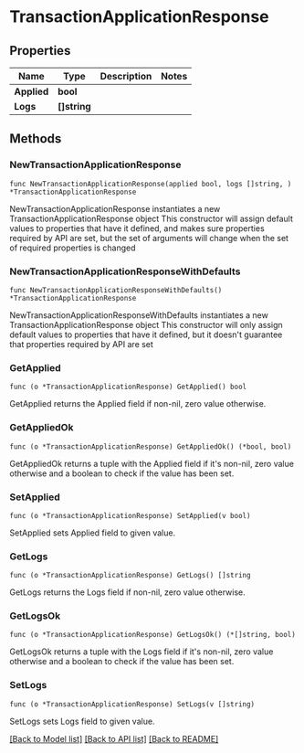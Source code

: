 # TransactionApplicationResponse

## Properties

Name | Type | Description | Notes
------------ | ------------- | ------------- | -------------
**Applied** | **bool** |  | 
**Logs** | **[]string** |  | 

## Methods

### NewTransactionApplicationResponse

`func NewTransactionApplicationResponse(applied bool, logs []string, ) *TransactionApplicationResponse`

NewTransactionApplicationResponse instantiates a new TransactionApplicationResponse object
This constructor will assign default values to properties that have it defined,
and makes sure properties required by API are set, but the set of arguments
will change when the set of required properties is changed

### NewTransactionApplicationResponseWithDefaults

`func NewTransactionApplicationResponseWithDefaults() *TransactionApplicationResponse`

NewTransactionApplicationResponseWithDefaults instantiates a new TransactionApplicationResponse object
This constructor will only assign default values to properties that have it defined,
but it doesn't guarantee that properties required by API are set

### GetApplied

`func (o *TransactionApplicationResponse) GetApplied() bool`

GetApplied returns the Applied field if non-nil, zero value otherwise.

### GetAppliedOk

`func (o *TransactionApplicationResponse) GetAppliedOk() (*bool, bool)`

GetAppliedOk returns a tuple with the Applied field if it's non-nil, zero value otherwise
and a boolean to check if the value has been set.

### SetApplied

`func (o *TransactionApplicationResponse) SetApplied(v bool)`

SetApplied sets Applied field to given value.


### GetLogs

`func (o *TransactionApplicationResponse) GetLogs() []string`

GetLogs returns the Logs field if non-nil, zero value otherwise.

### GetLogsOk

`func (o *TransactionApplicationResponse) GetLogsOk() (*[]string, bool)`

GetLogsOk returns a tuple with the Logs field if it's non-nil, zero value otherwise
and a boolean to check if the value has been set.

### SetLogs

`func (o *TransactionApplicationResponse) SetLogs(v []string)`

SetLogs sets Logs field to given value.



[[Back to Model list]](../README.md#documentation-for-models) [[Back to API list]](../README.md#documentation-for-api-endpoints) [[Back to README]](../README.md)


